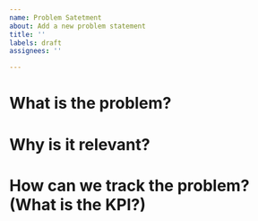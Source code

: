 ```yaml
---
name: Problem Satetment
about: Add a new problem statement
title: ''
labels: draft
assignees: ''

---
```


# What is the problem?

# Why is it relevant?

# How can we track the problem? (What is the KPI?)
